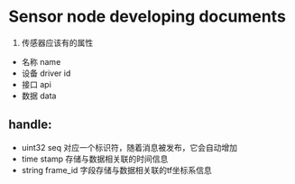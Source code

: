 <!--
 * @Author: Yaodecheng
 * @Date: 2020-03-10 21:14:45
 * @LastEditors: Yaodecheng
 -->
# Sensor node developing documents
1. 传感器应该有的属性
  * 名称 name 
  * 设备 driver id
  * 接口 api
  * 数据 data
  
## handle:
 * uint32 seq 对应一个标识符，随着消息被发布，它会自动增加
 * time stamp 存储与数据相关联的时间信息
 * string frame_id 字段存储与数据相关联的tf坐标系信息
  